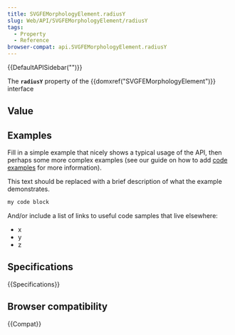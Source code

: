 ```yaml
---
title: SVGFEMorphologyElement.radiusY
slug: Web/API/SVGFEMorphologyElement/radiusY
tags:
  - Property
  - Reference
browser-compat: api.SVGFEMorphologyElement.radiusY
---
```

{{DefaultAPISidebar("")}}

The **`radiusY`** property of the {{domxref("SVGFEMorphologyElement")}} interface 

## Value



## Examples

Fill in a simple example that nicely shows a typical usage of the API, then perhaps some more complex examples (see our guide on how to add [code examples](/en-US/docs/MDN/Contribute/Structures/Code_examples) for more information).

This text should be replaced with a brief description of what the example demonstrates.

```js
my code block
```

And/or include a list of links to useful code samples that live elsewhere:

*   x
*   y
*   z

## Specifications

{{Specifications}}

## Browser compatibility

{{Compat}}


